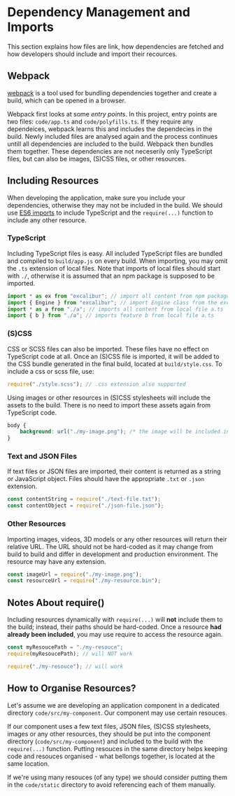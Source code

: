 # Dependency Management and Imports

This section explains how files are link, how dependencies are fetched and how developers should include and import their recources.

## Webpack 

[webpack](https://webpack.js.org/) is a tool used for bundling dependencies together and create a build, which can be opened in a browser.

Webpack first looks at some _entry points_. In this project, entry points are two files: `code/app.ts` and `code/polyfills.ts`. If they require any dependeices, webpack learns this and includes the dependecies in the build. Newly included files are analysed again and the process continues untill all dependencies are included to the build. Webpack then bundles them together. These dependencies are not neceserily only TypeScript files, but can also be images, (S)CSS files, or other resources.

## Including Resources

When developing the application, make sure you include your dependencies, otherwise they may not be included in the build. We should use [ES6 imports](https://developer.mozilla.org/en-US/docs/Web/JavaScript/Reference/Statements/import) to include TypeScript and the `require(...)` function to include any other resource.

### TypeScript

Including TypeScript files is easy. All included TypeScript files are bundled and compiled to `build/app.js` on every build. When importing, you may omit the `.ts` extension of local files. Note that imports of local files should start with `./`, otherwise it is assumed that an npm package is supposed to be imported.

```typescript
import * as ex from "excalibur"; // import all content from npm package called excalibur
import { Engine } from "excalibur"; // import Engine class from the excalibur npm package
import * as a from "./a"; // imports all content from local file a.ts
import { b } from "./a"; // imports feature b from local file a.ts
```

### (S)CSS

CSS or SCSS files can also be imported. These files have no effect on TypeScript code at all. Once an (S)CSS file is imported, it will be added to the CSS bundle generated in the final build, located at `build/style.css`. To include a css or scss file, use:

```typescript
require("./style.scss"); // .css extension also supported
```

Using images or other resources in (S)CSS stylesheets will include the assets to the build. There is no need to import these assets again from TypeScript code.

```css
body {
	background: url("./my-image.png"); /* the image will be included in the build */
}
```

### Text and JSON Files

If text files or JSON files are imported, their content is returned as a string or JavaScript object. Files should have the appropriate `.txt` or `.json` extension.

```typescript
const contentString = require("./text-file.txt");
const contentObject = require("./json-file.json");
```

### Other Resources

Importing images, videos, 3D models or any other resources will return their relative URL. The URL should not be hard-coded as it may change from build to build and differ in development and production environment. The resource may have any extension.

```typescript
const imageUrl = require("./my-image.png");
const resourceUrl = require("./my-resource.bin");
```

## Notes About require()

Including resources dynamically with `require(...)` will **not** include them to the build; instead, their paths should be hard-coded. Once a resource **had already been included**, you may use require to access the resource again.

```typescript
const myResoucePath = "./my-resouce";
require(myResoucePath); // will NOT work

require("./my-resouce"); // will work
```

## How to Organise Resources?

Let's assume we are developing an application component in a dedicated directory `code/src/my-component`. Our component may use certain resouces.

If our component uses a few text files, JSON files, (S)CSS stylesheets, images or any other resources, they should be put into the component directory (`code/src/my-component`) and included to the build with the `require(...)` function. Putting resouces in the same directory helps keeping code and resouces organised - what bellongs together, is located at the same location.

If we're using many resouces (of any type) we should consider putting them in the `code/static` directory to avoid referencing each of them manually.
